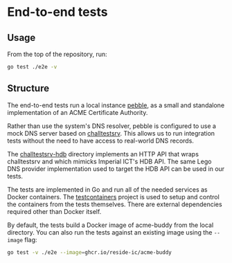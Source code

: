 # End-to-end tests
## Usage

From the top of the repository, run:

```sh
go test ./e2e -v
```

## Structure

The end-to-end tests run a local instance [pebble][pebble], as a small and
standalone implementation of an ACME Certificate Authority.

Rather than use the system's DNS resolver, pebble is configured to use a mock
DNS server based on [challtestsrv][challtestsrv]. This allows us to run
integration tests without the need to have access to real-world DNS records.

The [challtestsrv-hdb](./challtestsrv-hdb) directory implements an HTTP API
that wraps challtestsrv and which mimicks Imperial ICT's HDB API. The same Lego
DNS provider implementation used to target the HDB API can be used in our
tests.

The tests are implemented in Go and run all of the needed services as Docker
containers. The [testcontainers][testcontainers] project is used to setup and
control the containers from the tests themselves. There are external
dependencies required other than Docker itself.

By default, the tests build a Docker image of acme-buddy from the local
directory. You can also run the tests against an existing image using the
`--image` flag:

```sh
go test -v ./e2e --image=ghcr.io/reside-ic/acme-buddy
```

[pebble]: https://github.com/letsencrypt/pebble
[challtestsrv]: https://github.com/letsencrypt/challtestsrv
[testcontainers]: https://testcontainers.com/
